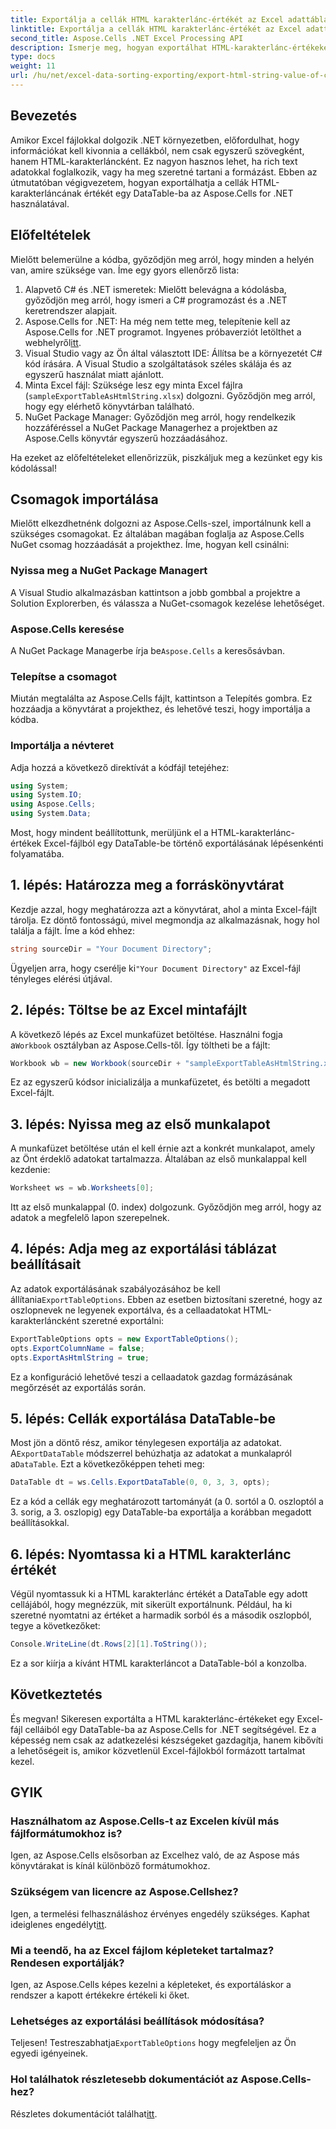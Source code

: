 ```yaml
---
title: Exportálja a cellák HTML karakterlánc-értékét az Excel adattáblázatába
linktitle: Exportálja a cellák HTML karakterlánc-értékét az Excel adattáblázatába
second_title: Aspose.Cells .NET Excel Processing API
description: Ismerje meg, hogyan exportálhat HTML-karakterlánc-értékeket Excel-cellákból egy DataTable-ba az Aspose.Cells for .NET használatával egy egyszerű, lépésenkénti oktatóanyagban.
type: docs
weight: 11
url: /hu/net/excel-data-sorting-exporting/export-html-string-value-of-cells-to-datatable-in-excel/
---
```

## Bevezetés

Amikor Excel fájlokkal dolgozik .NET környezetben, előfordulhat, hogy információkat kell kivonnia a cellákból, nem csak egyszerű szövegként, hanem HTML-karakterláncként. Ez nagyon hasznos lehet, ha rich text adatokkal foglalkozik, vagy ha meg szeretné tartani a formázást. Ebben az útmutatóban végigvezetem, hogyan exportálhatja a cellák HTML-karakterláncának értékét egy DataTable-ba az Aspose.Cells for .NET használatával. 

## Előfeltételek

Mielőtt belemerülne a kódba, győződjön meg arról, hogy minden a helyén van, amire szüksége van. Íme egy gyors ellenőrző lista:

1. Alapvető C# és .NET ismeretek: Mielőtt belevágna a kódolásba, győződjön meg arról, hogy ismeri a C# programozást és a .NET keretrendszer alapjait.
2.  Aspose.Cells for .NET: Ha még nem tette meg, telepítenie kell az Aspose.Cells for .NET programot. Ingyenes próbaverziót letölthet a webhelyről[itt](https://releases.aspose.com/).
3. Visual Studio vagy az Ön által választott IDE: Állítsa be a környezetét C# kód írására. A Visual Studio a szolgáltatások széles skálája és az egyszerű használat miatt ajánlott.
4. Minta Excel fájl: Szüksége lesz egy minta Excel fájlra (`sampleExportTableAsHtmlString.xlsx`) dolgozni. Győződjön meg arról, hogy egy elérhető könyvtárban található.
5. NuGet Package Manager: Győződjön meg arról, hogy rendelkezik hozzáféréssel a NuGet Package Managerhez a projektben az Aspose.Cells könyvtár egyszerű hozzáadásához.

Ha ezeket az előfeltételeket ellenőrizzük, piszkáljuk meg a kezünket egy kis kódolással!

## Csomagok importálása

Mielőtt elkezdhetnénk dolgozni az Aspose.Cells-szel, importálnunk kell a szükséges csomagokat. Ez általában magában foglalja az Aspose.Cells NuGet csomag hozzáadását a projekthez. Íme, hogyan kell csinálni:

### Nyissa meg a NuGet Package Managert

A Visual Studio alkalmazásban kattintson a jobb gombbal a projektre a Solution Explorerben, és válassza a NuGet-csomagok kezelése lehetőséget.

### Aspose.Cells keresése

 A NuGet Package Managerbe írja be`Aspose.Cells` a keresősávban.

### Telepítse a csomagot

Miután megtalálta az Aspose.Cells fájlt, kattintson a Telepítés gombra. Ez hozzáadja a könyvtárat a projekthez, és lehetővé teszi, hogy importálja a kódba.

### Importálja a névteret

Adja hozzá a következő direktívát a kódfájl tetejéhez:

```csharp
using System;
using System.IO;
using Aspose.Cells;
using System.Data;
```

Most, hogy mindent beállítottunk, merüljünk el a HTML-karakterlánc-értékek Excel-fájlból egy DataTable-be történő exportálásának lépésenkénti folyamatába. 

## 1. lépés: Határozza meg a forráskönyvtárat

Kezdje azzal, hogy meghatározza azt a könyvtárat, ahol a minta Excel-fájlt tárolja. Ez döntő fontosságú, mivel megmondja az alkalmazásnak, hogy hol találja a fájlt. Íme a kód ehhez:

```csharp
string sourceDir = "Your Document Directory";
```

 Ügyeljen arra, hogy cserélje ki`"Your Document Directory"` az Excel-fájl tényleges elérési útjával.

## 2. lépés: Töltse be az Excel mintafájlt

 A következő lépés az Excel munkafüzet betöltése. Használni fogja a`Workbook` osztályban az Aspose.Cells-től. Így töltheti be a fájlt:

```csharp
Workbook wb = new Workbook(sourceDir + "sampleExportTableAsHtmlString.xlsx");
```

Ez az egyszerű kódsor inicializálja a munkafüzetet, és betölti a megadott Excel-fájlt.

## 3. lépés: Nyissa meg az első munkalapot

A munkafüzet betöltése után el kell érnie azt a konkrét munkalapot, amely az Önt érdeklő adatokat tartalmazza. Általában az első munkalappal kell kezdenie:

```csharp
Worksheet ws = wb.Worksheets[0];
```

Itt az első munkalappal (0. index) dolgozunk. Győződjön meg arról, hogy az adatok a megfelelő lapon szerepelnek.

## 4. lépés: Adja meg az exportálási táblázat beállításait

Az adatok exportálásának szabályozásához be kell állítania`ExportTableOptions`. Ebben az esetben biztosítani szeretné, hogy az oszlopnevek ne legyenek exportálva, és a cellaadatokat HTML-karakterláncként szeretné exportálni:

```csharp
ExportTableOptions opts = new ExportTableOptions();
opts.ExportColumnName = false;
opts.ExportAsHtmlString = true;
```

Ez a konfiguráció lehetővé teszi a cellaadatok gazdag formázásának megőrzését az exportálás során.

## 5. lépés: Cellák exportálása DataTable-be

 Most jön a döntő rész, amikor ténylegesen exportálja az adatokat. A`ExportDataTable` módszerrel behúzhatja az adatokat a munkalapról a`DataTable`. Ezt a következőképpen teheti meg:

```csharp
DataTable dt = ws.Cells.ExportDataTable(0, 0, 3, 3, opts);
```

Ez a kód a cellák egy meghatározott tartományát (a 0. sortól a 0. oszloptól a 3. sorig, a 3. oszlopig) egy DataTable-ba exportálja a korábban megadott beállításokkal.

## 6. lépés: Nyomtassa ki a HTML karakterlánc értékét

Végül nyomtassuk ki a HTML karakterlánc értékét a DataTable egy adott cellájából, hogy megnézzük, mit sikerült exportálnunk. Például, ha ki szeretné nyomtatni az értéket a harmadik sorból és a második oszlopból, tegye a következőket:

```csharp
Console.WriteLine(dt.Rows[2][1].ToString());
```

Ez a sor kiírja a kívánt HTML karakterláncot a DataTable-ból a konzolba. 

## Következtetés 

És megvan! Sikeresen exportálta a HTML karakterlánc-értékeket egy Excel-fájl celláiból egy DataTable-ba az Aspose.Cells for .NET segítségével. Ez a képesség nem csak az adatkezelési készségeket gazdagítja, hanem kibővíti a lehetőségeit is, amikor közvetlenül Excel-fájlokból formázott tartalmat kezel. 

## GYIK

### Használhatom az Aspose.Cells-t az Excelen kívül más fájlformátumokhoz is?  
Igen, az Aspose.Cells elsősorban az Excelhez való, de az Aspose más könyvtárakat is kínál különböző formátumokhoz.

### Szükségem van licencre az Aspose.Cellshez?  
 Igen, a termelési felhasználáshoz érvényes engedély szükséges. Kaphat ideiglenes engedélyt[itt](https://purchase.aspose.com/temporary-license/).

### Mi a teendő, ha az Excel fájlom képleteket tartalmaz? Rendesen exportálják?  
Igen, az Aspose.Cells képes kezelni a képleteket, és exportáláskor a rendszer a kapott értékekre értékeli ki őket.

### Lehetséges az exportálási beállítások módosítása?  
 Teljesen! Testreszabhatja`ExportTableOptions` hogy megfeleljen az Ön egyedi igényeinek.

### Hol találhatok részletesebb dokumentációt az Aspose.Cells-hez?  
 Részletes dokumentációt találhat[itt](https://reference.aspose.com/cells/net/).